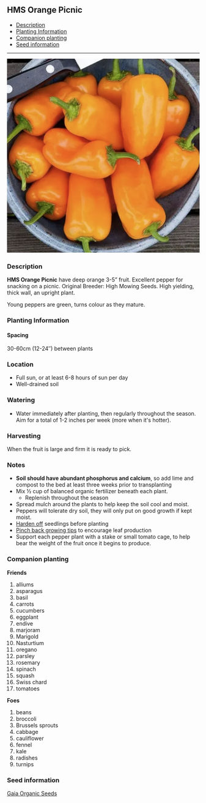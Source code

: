 ## **HMS Orange Picnic**
  - [Description](#description)
  - [Planting Information](#planting-information)
  - [Companion planting](#companion-planting)
  - [Seed information](#seed-information)

---


![HMS Orange Picnic](images/HMS_orange_picnic.png)

### Description

**HMS Orange Picnic** have deep orange 3-5” fruit. Excellent pepper for snacking on a picnic. Original Breeder: High Mowing Seeds. High yielding, thick wall, an upright plant.

Young peppers are green, turns colour as they mature.

### Planting Information

#### Spacing 

30-60cm (12-24″) between plants

### Location

- Full sun, or at least 6-8 hours of sun per day
- Well-drained soil

### Watering

  - Water immediately after planting, then regularly throughout the season. Aim for a total of 1-2 inches per week (more when it's hotter).

### Harvesting

When the fruit is large and firm it is ready to pick.


### Notes

- **Soil should have abundant phosphorus and calcium**, so add lime and compost to the bed at least three weeks prior to transplanting
- Mix ½ cup of balanced organic fertilizer beneath each plant. 
    - Replenish throughout the season
- Spread mulch around the plants to help keep the soil cool and moist.
- Peppers will tolerate dry soil, they will only put on good growth if kept moist.
- [Harden off](hardening_off.md) seedlings before planting
- [Pinch back growing tips](pinching_pepper_flowers.md) to encourage leaf production
- Support each pepper plant with a stake or small tomato cage, to help bear the weight of the fruit once it begins to produce.

### Companion planting

**Friends**

  1. alliums
  2. asparagus
  3. basil
  4. carrots
  5. cucumbers
  6. eggplant
  7. endive
  8. marjoram
  9. Marigold
  10. Nasturtium
  11. oregano
  12. parsley
  13. rosemary
  14. spinach
  15. squash
  16. Swiss chard
  17. tomatoes

**Foes**

   1. beans
   2. broccoli
   3. Brussels sprouts
   4. cabbage
   5. cauliflower
   6. fennel
   7. kale
   8. radishes
   9. turnips

### Seed information

[Gaia Organic Seeds](https://gaiaorganics.ca/product/hms-orange-picnic-pepper/)
